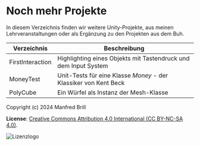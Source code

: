 # Noch mehr Projekte

In diesem Verzeichnis finden wir weitere Unity-Projekte, aus meinen
Lehrveranstaltungen oder als Ergänzung zu den Projekten aus dem Buh.


| Verzeichnis          | Beschreibung    |
| -------------        | ---------- | 
| FirstInteraction     | Highlighting eines Objekts mit Tastendruck und dem Input System  |
| MoneyTest            | Unit-Tests für eine Klasse *Money* - der Klassiker von Kent Beck |
| PolyCube             | Ein Würfel als Instanz der Mesh-Klasse                           |


Copyright (c) 2024 Manfred Brill

**License**: [Creative Commons Attribution 4.0 International (CC BY-NC-SA 4.0)](https://creativecommons.org/licenses/by-nc-sa/4.0/).  

![Lizenzlogo](https://licensebuttons.net/l/by-nc-sa/3.0/de/88x31.png)
